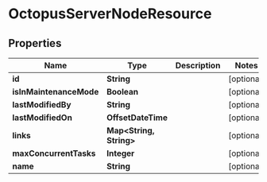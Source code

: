 

# OctopusServerNodeResource


## Properties

Name | Type | Description | Notes
------------ | ------------- | ------------- | -------------
**id** | **String** |  |  [optional]
**isInMaintenanceMode** | **Boolean** |  |  [optional]
**lastModifiedBy** | **String** |  |  [optional]
**lastModifiedOn** | **OffsetDateTime** |  |  [optional]
**links** | **Map&lt;String, String&gt;** |  |  [optional]
**maxConcurrentTasks** | **Integer** |  |  [optional]
**name** | **String** |  |  [optional]



